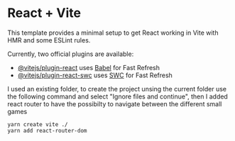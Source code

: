 # React + Vite

This template provides a minimal setup to get React working in Vite with HMR and some ESLint rules.

Currently, two official plugins are available:

- [@vitejs/plugin-react](https://github.com/vitejs/vite-plugin-react/blob/main/packages/plugin-react/README.md) uses [Babel](https://babeljs.io/) for Fast Refresh
- [@vitejs/plugin-react-swc](https://github.com/vitejs/vite-plugin-react-swc) uses [SWC](https://swc.rs/) for Fast Refresh


I used an existing folder, to create the project unsing the current folder use the following command and select "Ignore files and continue", then I added react router to have the possibilty to navigate between the different small games

```
yarn create vite ./
yarn add react-router-dom
```
